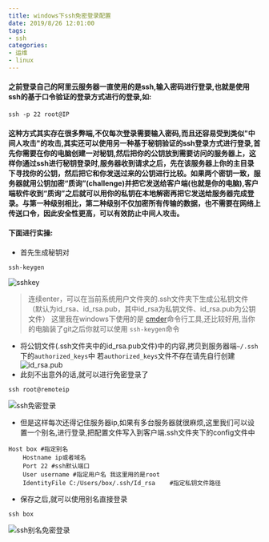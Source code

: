 ```yaml
---
title: windows下ssh免密登录配置
date: 2019/8/26 12:01:00
tags:
- ssh
categories:
- 运维
- linux
---
```


#### 之前登录自己的阿里云服务器一直使用的是ssh,输入密码进行登录,也就是使用ssh的基于口令验证的登录方式进行的登录,如:
```
ssh -p 22 root@IP
```
#### 这种方式其实存在很多弊端,不仅每次登录需要输入密码,而且还容易受到类似"中间人攻击"的攻击,其实还可以使用另一种基于秘钥验证的ssh登录方式进行登录,首先你需要在你的电脑创建一对秘钥,然后把你的公钥放到需要访问的服务器上，这样你通过ssh进行秘钥登录时,服务器收到请求之后，先在该服务器上你的主目录下寻找你的公钥，然后把它和你发送过来的公钥进行比较。如果两个密钥一致，服务器就用公钥加密“质询”(challenge)并把它发送给客户端(也就是你的电脑),客户端软件收到“质询”之后就可以用你的私钥在本地解密再把它发送给服务器完成登录。与第一种级别相比，第二种级别不仅加密所有传输的数据，也不需要在网络上传送口令，因此安全性更高，可以有效防止中间人攻击。

####  下面进行实操:
- 首先生成秘钥对
```
ssh-keygen
```
![sshkey](http://img.zhaobo.top/2019/08/ssh_with_free_sercret/1.png "sshkey")
> 连续enter，可以在当前系统用户文件夹的.ssh文件夹下生成公私钥文件（默认为id_rsa、id_rsa.pub，其中id_rsa为私钥文件、id_rsa.pub为公钥文件） 
> 这里我在windows下使用的是 [cmder](https://cmder.net)命令行工具,还比较好用,当你的电脑装了git之后你就可以使用 `ssh-keygen`命令

- 将公钥文件(.ssh文件夹中的id_rsa.pub文件)中的内容,拷贝到服务器端`~/.ssh`下的`authorized_keys`中 若`authorized_keys`文件不存在请先自行创建
![id_rsa.pub](http://img.zhaobo.top/2019/08/ssh_with_free_sercret/2.png "id_rsa.pub")
- 此刻不出意外的话,就可以进行免密登录了
```
ssh root@remoteip
```
![ssh免密登录](http://img.zhaobo.top/2019/08/ssh_with_free_sercret/3.png "ssh免密登录")

- 但是这样每次还得记住服务器ip,如果有多台服务器就很麻烦,这里我们可以设置一个别名,进行登录,把配置文件写入到客户端.ssh文件夹下的config文件中
```
Host box #指定别名
    Hostname ip或者域名
    Port 22 #ssh默认端口
    User username #指定用户名 我这里用的是root
    IdentityFile C:/Users/box/.ssh/Id_rsa    #指定私钥文件路径
```
- 保存之后,就可以使用别名直接登录
```
ssh box
```
![ssh别名免密登录](http://img.zhaobo.top/2019/08/ssh_with_free_sercret/4.png "ssh别名免密登录")




